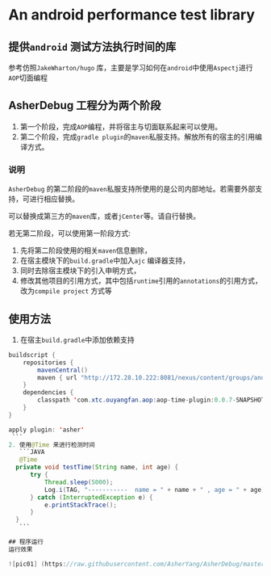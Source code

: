 # An android performance test library

## 提供`android` 测试方法执行时间的库
参考仿照`JakeWharton/hugo` 库，主要是学习如何在`android`中使用`Aspectj`进行`AOP`切面编程

## AsherDebug 工程分为两个阶段
1. 第一个阶段，完成`AOP`编程，并将宿主与切面联系起来可以使用。
2. 第二个阶段，完成`gradle plugin`的`maven`私服支持。解放所有的宿主的引用编译方式。

### 说明
`AsherDebug` 的第二阶段的`maven`私服支持所使用的是公司内部地址。若需要外部支持，可进行相应替换。

可以替换成第三方的`maven`库，或者`jCenter`等。请自行替换。

若无第二阶段，可以使用第一阶段方式:

1. 先将第二阶段使用的相关`maven`信息删除，
2. 在宿主模块下的`build.gradle`中加入`ajc` 编译器支持，
3. 同时去除宿主模块下的引入申明方式，
4. 修改其他项目的引用方式，其中包括`runtime`引用的`annotations`的引用方式，改为`compile project` 方式等

## 使用方法
1. 在宿主`build.gradle`中添加依赖支持
  ```JAVA
  buildscript {
      repositories {
          mavenCentral()
          maven { url "http://172.28.10.222:8081/nexus/content/groups/android_public/" }
      }
      dependencies {
          classpath 'com.xtc.ouyangfan.aop:aop-time-plugin:0.0.7-SNAPSHOT'
      }
  }
  
  apply plugin: 'asher'
  ```
 2. 使用@Time 来进行检测时间
    ```JAVA
    @Time
    private void testTime(String name, int age) {
        try {
            Thread.sleep(5000);
            Log.i(TAG, "-----------  name = " + name + " , age = " + age);
        } catch (InterruptedException e) {
            e.printStackTrace();
        }
    } 
    ```
 
## 程序运行
运行效果

![pic01] (https://raw.githubusercontent.com/AsherYang/AsherDebug/master/screenshot/plugin_run_demo.png)
